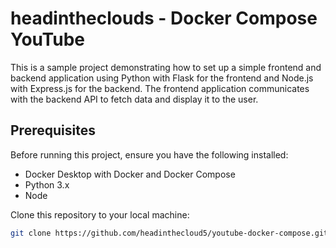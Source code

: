 # headintheclouds - Docker Compose YouTube
This is a sample project demonstrating how to set up a simple frontend and backend application using Python with Flask for the frontend and Node.js with Express.js for the backend. The frontend application communicates with the backend API to fetch data and display it to the user.

## Prerequisites

Before running this project, ensure you have the following installed:

- Docker Desktop with Docker and Docker Compose
- Python 3.x
- Node

Clone this repository to your local machine:
```bash
git clone https://github.com/headinthecloud5/youtube-docker-compose.git
```
